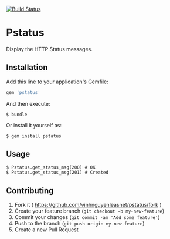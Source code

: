 [![Build Status](https://travis-ci.org/vinhnguyenleasnet/pstatus.svg?branch=master)](https://travis-ci.org/vinhnguyenleasnet/pstatus)

# Pstatus

Display the HTTP Status messages.

## Installation

Add this line to your application's Gemfile:

```ruby
gem 'pstatus'
```

And then execute:

    $ bundle

Or install it yourself as:

    $ gem install pstatus

## Usage

    $ Pstatus.get_status_msg(200) # OK
    $ Pstatus.get_status_msg(201) # Created

## Contributing

1. Fork it ( https://github.com/vinhnguyenleasnet/pstatus/fork )
2. Create your feature branch (`git checkout -b my-new-feature`)
3. Commit your changes (`git commit -am 'Add some feature'`)
4. Push to the branch (`git push origin my-new-feature`)
5. Create a new Pull Request
